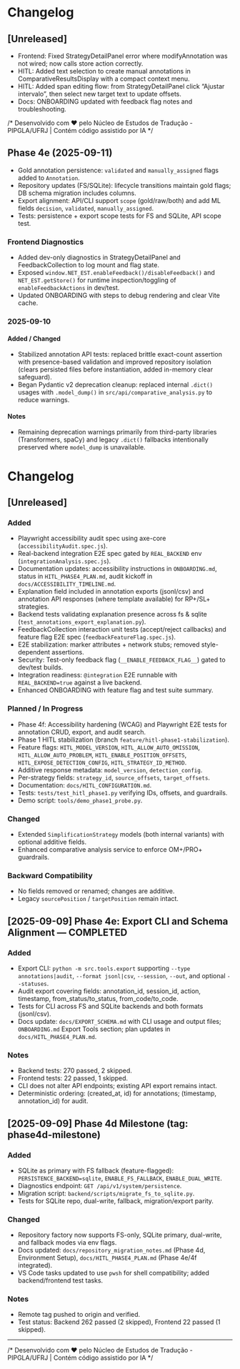 # Changelog

## [Unreleased]
- Frontend: Fixed StrategyDetailPanel error where modifyAnnotation was not wired; now calls store action correctly.
- HITL: Added text selection to create manual annotations in ComparativeResultsDisplay with a compact context menu.
- HITL: Added span editing flow: from StrategyDetailPanel click “Ajustar intervalo”, then select new target text to update offsets.
- Docs: ONBOARDING updated with feedback flag notes and troubleshooting.

/*
Desenvolvido com ❤️ pelo Núcleo de Estudos de Tradução - PIPGLA/UFRJ | Contém código assistido por IA
*/

## Phase 4e (2025-09-11)

- Gold annotation persistence: `validated` and `manually_assigned` flags added to `Annotation`.
- Repository updates (FS/SQLite): lifecycle transitions maintain gold flags; DB schema migration includes columns.
- Export alignment: API/CLI support `scope` (gold/raw/both) and add ML fields `decision`, `validated`, `manually_assigned`.
- Tests: persistence + export scope tests for FS and SQLite, API scope test.

### Frontend Diagnostics
- Added dev-only diagnostics in StrategyDetailPanel and FeedbackCollection to log mount and flag state.
- Exposed `window.NET_EST.enableFeedback()/disableFeedback()` and `NET_EST.getStore()` for runtime inspection/toggling of `enableFeedbackActions` in dev/test.
- Updated ONBOARDING with steps to debug rendering and clear Vite cache.

### 2025-09-10
#### Added / Changed
- Stabilized annotation API tests: replaced brittle exact-count assertion with presence-based validation and improved repository isolation (clears persisted files before instantiation, added in-memory clear safeguard).
- Began Pydantic v2 deprecation cleanup: replaced internal `.dict()` usages with `.model_dump()` in `src/api/comparative_analysis.py` to reduce warnings.

#### Notes
- Remaining deprecation warnings primarily from third-party libraries (Transformers, spaCy) and legacy `.dict()` fallbacks intentionally preserved where `model_dump` is unavailable.
# Changelog

## [Unreleased]
### Added
- Playwright accessibility audit spec using axe-core (`accessibilityAudit.spec.js`).
- Real-backend integration E2E spec gated by `REAL_BACKEND` env (`integrationAnalysis.spec.js`).
- Documentation updates: accessibility instructions in `ONBOARDING.md`, status in `HITL_PHASE4_PLAN.md`, audit kickoff in `docs/ACCESSIBILITY_TIMELINE.md`.
- Explanation field included in annotation exports (jsonl/csv) and annotation API responses (where template available) for RP+/SL+ strategies.
- Backend tests validating explanation presence across fs & sqlite (`test_annotations_export_explanation.py`).
 - FeedbackCollection interaction unit tests (accept/reject callbacks) and feature flag E2E spec (`feedbackFeatureFlag.spec.js`).
 - E2E stabilization: marker attributes + network stubs; removed style-dependent assertions.
 - Security: Test-only feedback flag (`__ENABLE_FEEDBACK_FLAG__`) gated to dev/test builds.
 - Integration readiness: `@integration` E2E runnable with `REAL_BACKEND=true` against a live backend.
- Enhanced ONBOARDING with feature flag and test suite summary.
### Planned / In Progress
- Phase 4f: Accessibility hardening (WCAG) and Playwright E2E tests for annotation CRUD, export, and audit search.
- Phase 1 HITL stabilization (branch `feature/hitl-phase1-stabilization`).
- Feature flags: `HITL_MODEL_VERSION`, `HITL_ALLOW_AUTO_OMISSION`, `HITL_ALLOW_AUTO_PROBLEM`, `HITL_ENABLE_POSITION_OFFSETS`, `HITL_EXPOSE_DETECTION_CONFIG`, `HITL_STRATEGY_ID_METHOD`.
- Additive response metadata: `model_version`, `detection_config`.
- Per-strategy fields: `strategy_id`, `source_offsets`, `target_offsets`.
- Documentation: `docs/HITL_CONFIGURATION.md`.
- Tests: `tests/test_hitl_phase1.py` verifying IDs, offsets, and guardrails.
- Demo script: `tools/demo_phase1_probe.py`.

### Changed
- Extended `SimplificationStrategy` models (both internal variants) with optional additive fields.
- Enhanced comparative analysis service to enforce OM+/PRO+ guardrails.

### Backward Compatibility
- No fields removed or renamed; changes are additive.
- Legacy `sourcePosition` / `targetPosition` remain intact.


## [2025-09-09] Phase 4e: Export CLI and Schema Alignment — COMPLETED
### Added
- Export CLI: `python -m src.tools.export` supporting `--type annotations|audit`, `--format jsonl|csv`, `--session`, `--out`, and optional `--statuses`.
- Audit export covering fields: annotation_id, session_id, action, timestamp, from_status/to_status, from_code/to_code.
- Tests for CLI across FS and SQLite backends and both formats (jsonl/csv).
- Docs update: `docs/EXPORT_SCHEMA.md` with CLI usage and output files; `ONBOARDING.md` Export Tools section; plan updates in `docs/HITL_PHASE4_PLAN.md`.

### Notes
- Backend tests: 270 passed, 2 skipped.
- Frontend tests: 22 passed, 1 skipped.
- CLI does not alter API endpoints; existing API export remains intact.
- Deterministic ordering: (created_at, id) for annotations; (timestamp, annotation_id) for audit.

## [2025-09-09] Phase 4d Milestone (tag: phase4d-milestone)
### Added
- SQLite as primary with FS fallback (feature-flagged): `PERSISTENCE_BACKEND=sqlite`, `ENABLE_FS_FALLBACK`, `ENABLE_DUAL_WRITE`.
- Diagnostics endpoint: `GET /api/v1/system/persistence`.
- Migration script: `backend/scripts/migrate_fs_to_sqlite.py`.
- Tests for SQLite repo, dual-write, fallback, migration/export parity.

### Changed
- Repository factory now supports FS-only, SQLite primary, dual-write, and fallback modes via env flags.
- Docs updated: `docs/repository_migration_notes.md` (Phase 4d, Environment Setup), `docs/HITL_PHASE4_PLAN.md` (Phase 4e/4f integrated).
- VS Code tasks updated to use `pwsh` for shell compatibility; added backend/frontend test tasks.

### Notes
- Remote tag pushed to origin and verified.
- Test status: Backend 262 passed (2 skipped), Frontend 22 passed (1 skipped).

---
/*
Desenvolvido com ❤️ pelo Núcleo de Estudos de Tradução - PIPGLA/UFRJ | Contém código assistido por IA
*/
